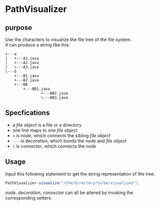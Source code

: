 # PathVisualizer

## purpose
Use the characters to visualize the file tree of the file system.  
It can produce a string like this:

	+---a
	|   +---A1.java
	|   +---A2.java
	|   \---A3.java
	\---b
	    +---B1.java
	    +---B2.java
	    +---BB
	        +---BB1.java
					+---BB2.java
					\---BB3.java

## Specfications

+ a *file object* is a file or a directory
+ one line maps to one *file object*
+ `+` is *node*, which connects the sibling *file object*
+ `---` is *decoration*, which bonds the *node* and *file object*
+ `|` is *connector*, which connects the *node*

## Usage

Input this following statement to get the string representation of the tree.
```java
PathVisualizer.visualize("/the/directory/to/be/visualized");
```
*node*, *decoration*, *connector* can all be altered by invoking the corresponding setters.
